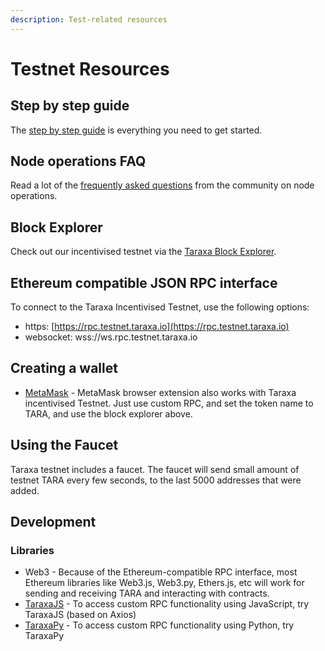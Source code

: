 ```yaml
---
description: Test-related resources
---
```


# Testnet Resources

## Step by step guide

The [step by step guide](https://taraxa.io/run\_node) is everything you need to get started.&#x20;

## Node operations FAQ

Read a lot of the [frequently asked questions](../faq/testnet.md) from the community on node operations.&#x20;

## Block Explorer

Check out our incentivised testnet via the [Taraxa Block Explorer](https://explorer.testnet.taraxa.io/).

## Ethereum compatible JSON RPC interface

To connect to the Taraxa Incentivised Testnet, use the following options:

* https: [https://rpc.testnet.taraxa.io](https://rpc.testnet.taraxa.io)
* websocket: wss://ws.rpc.testnet.taraxa.io

## Creating a wallet

* [MetaMask](https://metamask.io/) - MetaMask browser extension also works with Taraxa incentivised Testnet. Just use custom RPC, and set the token name to TARA, and use the block explorer above.

## Using the Faucet

Taraxa testnet includes a faucet. The faucet will send small amount of testnet TARA every few seconds, to the last 5000 addresses that were added.

## Development

### Libraries

* Web3 - Because of the Ethereum-compatible RPC interface, most Ethereum libraries like Web3.js, Web3.py, Ethers.js, etc will work for sending and receiving TARA and interacting with contracts.
* [TaraxaJS](https://github.com/Taraxa-project/taraxa-js) - To access custom RPC functionality using JavaScript, try TaraxaJS (based on Axios)
* [TaraxaPy](https://github.com/Taraxa-project/taraxa-py) - To access custom RPC functionality using Python, try TaraxaPy
